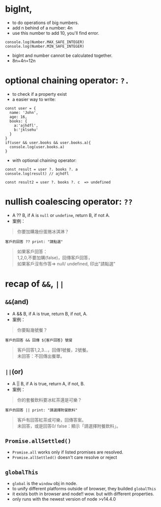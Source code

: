 # bigInt, 
- to do operations of big numbers.
- add n behind of a number: 4n
- use this number to add 10, you'll find error.
```
console.log(Number.MAX_SAFE_INTEGER)
console.log(Number.MIN_SAFE_INTEGER)
```
- bigInt and number cannot be calculated together.
- 8n+4n=12n

# optional chaining operator: ```?.```
- to check if a property exist
- a easier way to write: 
```
const user = {
  name: 'John',
  age: 16,
  books: {
    a:'ajhdfl',
    b:'jklsehu'
  }
}
if(user && user.books && user.books.a){
  console.log(user.books.a)
}
```
- with optional chaining operator:
```
const result = user ?. books ?. a 
console.log(result) // ajhdfl

const result2 = user ?. books ?. c  => undefined

```

# nullish coalescing operator: ```??```
- A ?? B, if A is ```null``` or ```undefine```, return B, if not A.
- 案例：
> 你要加購幾份蛋捲冰淇淋？

```客戶的回答 ?? print: "請點選"```

> 如果客戶回答：\
> 1,2,0,不要加購(false)，回傳客戶回答，\
> 如果客戶沒有作答=> null/ undefined, 印出"請點選"


# recap of ```&&```, ```||```
## ```&&```(and)
- A && B, if A is true, return B, if not, A.
- 案例：
> 你要點幾號餐？

```客戶的回答 && 回傳 ${客戶回答} 號餐```

> 客戶回答1,2,3...，回傳1號餐，2號餐。\
> 未回答：不回傳出餐單。


## ```||```(or)
- A || B, if A is true, return A, if not, B.
- 案例：
> 你的套餐飲料要冰紅茶還是可樂？

```客戶的回答 || print: "請選擇附餐飲料" ```

> 客戶有回答紅茶或可樂，回傳答案。\
> 未回答，或是回答0/ false：顯示「請選擇附餐飲料」。


## ```Promise.allSettled()```
- ```Promise.all``` works only if listed promises are resolved.
- ```Promise.allSettled()``` doesn't care resolve or reject

## ```globalThis```
- ```global``` is the ```window``` obj in node.
- to unify different platforms outside of browser, they builded ```globalThis```
- it exists both in browser and node!! wow. but with different properties.
- only runs with the newest version of node >v14.4.0
